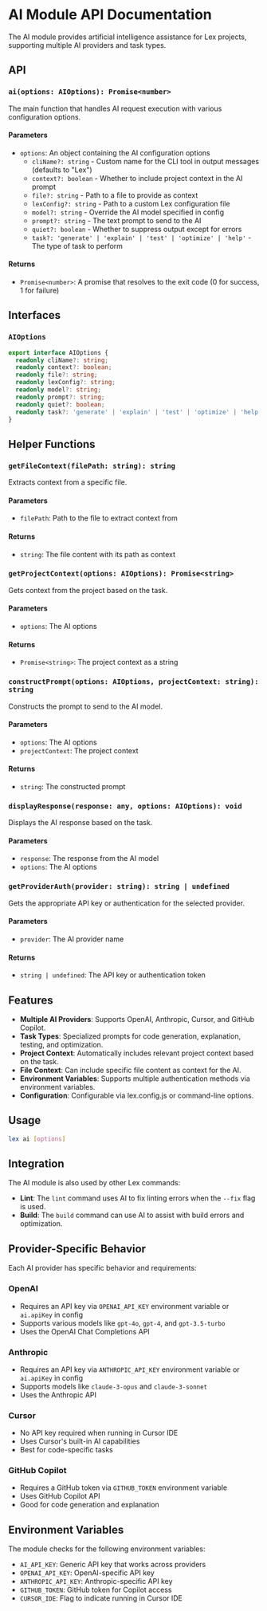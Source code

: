# AI Module API Documentation

The AI module provides artificial intelligence assistance for Lex projects, supporting multiple AI providers and task types.

## API

### `ai(options: AIOptions): Promise<number>`

The main function that handles AI request execution with various configuration options.

#### Parameters

- `options`: An object containing the AI configuration options
  - `cliName?: string` - Custom name for the CLI tool in output messages (defaults to "Lex")
  - `context?: boolean` - Whether to include project context in the AI prompt
  - `file?: string` - Path to a file to provide as context
  - `lexConfig?: string` - Path to a custom Lex configuration file
  - `model?: string` - Override the AI model specified in config
  - `prompt?: string` - The text prompt to send to the AI
  - `quiet?: boolean` - Whether to suppress output except for errors
  - `task?: 'generate' | 'explain' | 'test' | 'optimize' | 'help'` - The type of task to perform

#### Returns

- `Promise<number>`: A promise that resolves to the exit code (0 for success, 1 for failure)

## Interfaces

### `AIOptions`

```typescript
export interface AIOptions {
  readonly cliName?: string;
  readonly context?: boolean;
  readonly file?: string;
  readonly lexConfig?: string;
  readonly model?: string;
  readonly prompt?: string;
  readonly quiet?: boolean;
  readonly task?: 'generate' | 'explain' | 'test' | 'optimize' | 'help';
}
```

## Helper Functions

### `getFileContext(filePath: string): string`

Extracts context from a specific file.

#### Parameters

- `filePath`: Path to the file to extract context from

#### Returns

- `string`: The file content with its path as context

### `getProjectContext(options: AIOptions): Promise<string>`

Gets context from the project based on the task.

#### Parameters

- `options`: The AI options

#### Returns

- `Promise<string>`: The project context as a string

### `constructPrompt(options: AIOptions, projectContext: string): string`

Constructs the prompt to send to the AI model.

#### Parameters

- `options`: The AI options
- `projectContext`: The project context

#### Returns

- `string`: The constructed prompt

### `displayResponse(response: any, options: AIOptions): void`

Displays the AI response based on the task.

#### Parameters

- `response`: The response from the AI model
- `options`: The AI options

### `getProviderAuth(provider: string): string | undefined`

Gets the appropriate API key or authentication for the selected provider.

#### Parameters

- `provider`: The AI provider name

#### Returns

- `string | undefined`: The API key or authentication token

## Features

- **Multiple AI Providers**: Supports OpenAI, Anthropic, Cursor, and GitHub Copilot.
- **Task Types**: Specialized prompts for code generation, explanation, testing, and optimization.
- **Project Context**: Automatically includes relevant project context based on the task.
- **File Context**: Can include specific file content as context for the AI.
- **Environment Variables**: Supports multiple authentication methods via environment variables.
- **Configuration**: Configurable via lex.config.js or command-line options.

## Usage

```bash
lex ai [options]
```

## Integration

The AI module is also used by other Lex commands:

- **Lint**: The `lint` command uses AI to fix linting errors when the `--fix` flag is used.
- **Build**: The `build` command can use AI to assist with build errors and optimization.

## Provider-Specific Behavior

Each AI provider has specific behavior and requirements:

### OpenAI

- Requires an API key via `OPENAI_API_KEY` environment variable or `ai.apiKey` in config
- Supports various models like `gpt-4o`, `gpt-4`, and `gpt-3.5-turbo`
- Uses the OpenAI Chat Completions API

### Anthropic

- Requires an API key via `ANTHROPIC_API_KEY` environment variable or `ai.apiKey` in config
- Supports models like `claude-3-opus` and `claude-3-sonnet`
- Uses the Anthropic API

### Cursor

- No API key required when running in Cursor IDE
- Uses Cursor's built-in AI capabilities
- Best for code-specific tasks

### GitHub Copilot

- Requires a GitHub token via `GITHUB_TOKEN` environment variable
- Uses GitHub Copilot API
- Good for code generation and explanation

## Environment Variables

The module checks for the following environment variables:

- `AI_API_KEY`: Generic API key that works across providers
- `OPENAI_API_KEY`: OpenAI-specific API key
- `ANTHROPIC_API_KEY`: Anthropic-specific API key
- `GITHUB_TOKEN`: GitHub token for Copilot access
- `CURSOR_IDE`: Flag to indicate running in Cursor IDE